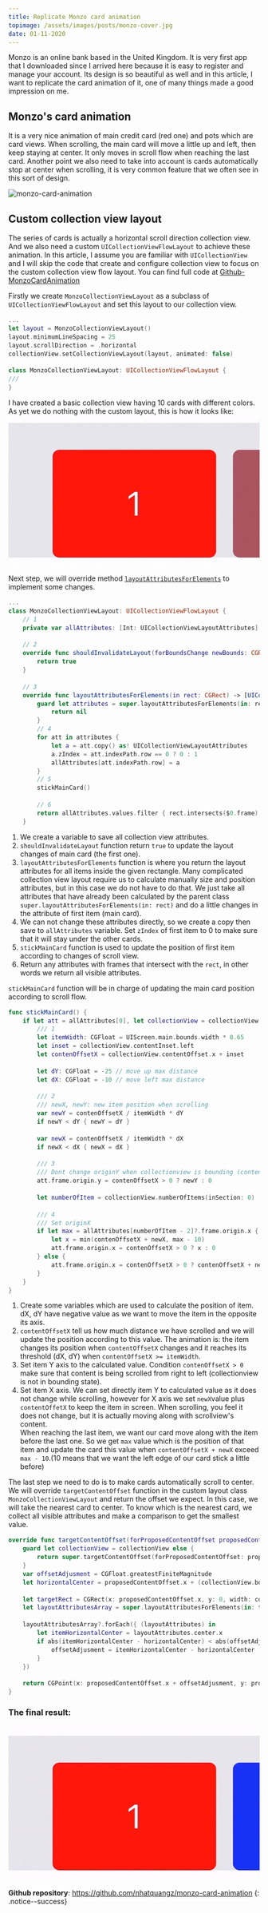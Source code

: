 ```yaml
---
title: Replicate Monzo card animation
topimage: /assets/images/posts/monzo-cover.jpg
date: 01-11-2020
---
```


Monzo is an online bank based in the United Kingdom. It is very first app that I downloaded since I arrived here because it is easy to register and manage your account. Its design is so beautiful as well and in this article, I want to replicate the card animation of it, one of many things made a good impression on me.

## Monzo's card animation
It is a very nice animation of main credit card (red one) and pots which are card views. When scrolling, the main card will move a little up and left, then keep staying at center. It only moves in scroll flow when reaching the last card. Another point we also need to take into account is cards automatically stop at center when scrolling, it is very common feature that we often see in this sort of design.

![monzo-card-animation][monzo-card-animation]

## Custom collection view layout
The series of cards is actually a horizontal scroll direction collection view. And we also need a custom `UICollectionViewFlowLayout` to achieve these animation. In this article, I assume you are familiar with `UICollectionView` and I will skip the code that create and configure collection view to focus on the custom collection view flow layout. You can find full code at [Github-MonzoCardAnimation](https://github.com/nhatquangz/monzo-card-animation)

Firstly we create `MonzoCollectionViewLayout` as a subclass of `UICollectionViewFlowLayout` and set this layout to our collection view.

```swift
...
let layout = MonzoCollectionViewLayout()
layout.minimumLineSpacing = 25
layout.scrollDirection = .horizontal
collectionView.setCollectionViewLayout(layout, animated: false)

class MonzoCollectionViewLayout: UICollectionViewFlowLayout {
///
}
```

I have created a basic collection view having 10 cards with different colors. As yet we do nothing with the custom layout, this is how it looks like:
![initial-card][initial-card]

Next step, we will override method [`layoutAttributesForElements`](https://developer.apple.com/documentation/uikit/uicollectionviewlayout/1617769-layoutattributesforelements) to implement some changes.

```swift
...
class MonzoCollectionViewLayout: UICollectionViewFlowLayout {
	// 1
	private var allAttributes: [Int: UICollectionViewLayoutAttributes] = [:]
	
	// 2
	override func shouldInvalidateLayout(forBoundsChange newBounds: CGRect) -> Bool {
		return true
	}
	
	// 3
	override func layoutAttributesForElements(in rect: CGRect) -> [UICollectionViewLayoutAttributes]? {
		guard let attributes = super.layoutAttributesForElements(in: rect) else {
			return nil
		}
		// 4
		for att in attributes {
			let a = att.copy() as! UICollectionViewLayoutAttributes
			a.zIndex = att.indexPath.row == 0 ? 0 : 1
			allAttributes[att.indexPath.row] = a
		}
		// 5
		stickMainCard()
		
		// 6
		return allAttributes.values.filter { rect.intersects($0.frame) }
	}
```

1. We create a variable to save all collection view attributes. 
2. `shouldInvalidateLayout` function return `true` to update the layout changes of main card (the first one).
3. `layoutAttributesForElements` function is where you return the layout attributes for all items inside the given rectangle. Many complicated collection view layout require us to calculate manually size and position attributes, but in this case we do not have to do that. We just take all attributes that have already been calculated by the parent class `super.layoutAttributesForElements(in: rect)` and do a little changes in the attribute of first item (main card).
4. We can not change these attributes directly, so we create a copy then save to `allAttributes` variable. Set `zIndex` of first item to 0 to make sure that it will stay under the other cards.
5. `stickMainCard` function is used to update the position of first item according to changes of scroll view.
6. Return any attributes with frames that intersect with the `rect`, in other words we return all visible attributes.

`stickMainCard` function will be in charge of updating the main card position according to scroll flow.

```swift
func stickMainCard() {
	if let att = allAttributes[0], let collectionView = collectionView {
		/// 1
		let itemWidth: CGFloat = UIScreen.main.bounds.width * 0.65
		let inset = collectionView.contentInset.left
		let contenOffsetX = collectionView.contentOffset.x + inset

		let dY: CGFloat = -25 // move up max distance
		let dX: CGFloat = -10 // move left max distance
		
		/// 2
		/// newX, newY: new item position when scrolling
		var newY = contenOffsetX / itemWidth * dY
		if newY < dY { newY = dY }

		var newX = contenOffsetX / itemWidth * dX
		if newX < dX { newX = dX }
		
		/// 3
		/// Dont change originY when collectionview is bounding (contenoffset < 0)
		att.frame.origin.y = contenOffsetX > 0 ? newY : 0

		let numberOfItem = collectionView.numberOfItems(inSection: 0)
		
		/// 4
		/// Set originX
		if let max = allAttributes[numberOfItem - 2]?.frame.origin.x {
			let x = min(contenOffsetX + newX, max - 10)
			att.frame.origin.x = contenOffsetX > 0 ? x : 0
		} else {
			att.frame.origin.x = contenOffsetX > 0 ? contenOffsetX + newX : 0
		}
	}
}
```

1. Create some variables which are used to calculate the position of item. dX, dY have negative value as we want to move the item in the opposite its axis.
2. `contentOffsetX` tell us how much distance we have scrolled and we will update the position according to this value. The animation is: the item changes its position when `contentOffsetX` changes and it reaches its threshold (dX, dY) when `contentOffsetX >= itemWidth`. 
3. Set item Y axis to the calculated value. Condition `contenOffsetX > 0` make sure that content is being scrolled from right to left (collectionview is not in bounding state).
4. Set item X axis. We can set directly item Y to calculated value as it does not change while scrolling, however for X axis we set `newX`value plus `contentOffetX` to keep the item in screen. When scrolling, you feel it does not change, but it is actually moving along with scrollview's content.<br>
When reaching the last item, we want our card move along with the item before the last one. So we get `max` value which is the position of that item and update the card this value when `contentOffsetX + newX` exceed `max - 10`.(10 means that we want the left edge of our card stick a little before)

The last step we need to do is to make cards automatically scroll to center. We will override `targetContentOffset` function in the custom layout class `MonzoCollectionViewLayout` and return the offset we expect. In this case, we will take the nearest card to center. To know which is the nearest card, we collect all visible attributes and make a comparison to get the smallest value.

```swift
override func targetContentOffset(forProposedContentOffset proposedContentOffset: CGPoint, withScrollingVelocity velocity: CGPoint) -> CGPoint {
	guard let collectionView = collectionView else {
		return super.targetContentOffset(forProposedContentOffset: proposedContentOffset, withScrollingVelocity: velocity)
	}
	var offsetAdjusment = CGFloat.greatestFiniteMagnitude
	let horizontalCenter = proposedContentOffset.x + (collectionView.bounds.width / 2)

	let targetRect = CGRect(x: proposedContentOffset.x, y: 0, width: collectionView.bounds.size.width, height: collectionView.bounds.size.height)
	let layoutAttributesArray = super.layoutAttributesForElements(in: targetRect)

	layoutAttributesArray?.forEach({ (layoutAttributes) in
		let itemHorizontalCenter = layoutAttributes.center.x
		if abs(itemHorizontalCenter - horizontalCenter) < abs(offsetAdjusment) {
			offsetAdjusment = itemHorizontalCenter - horizontalCenter
		}
	})

	return CGPoint(x: proposedContentOffset.x + offsetAdjusment, y: proposedContentOffset.y)
}
```

### The final result:
![relication-result][relication-result]

**Github repository**: <https://github.com/nhatquangz/monzo-card-animation>
{: .notice--success}

[initial-card]: /assets/images/posts/initial-cards.gif
[monzo-card-animation]: /assets/images/posts/monzo-card.gif
[relication-result]: /assets/images/posts/final-result.gif